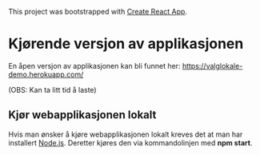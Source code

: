 This project was bootstrapped with [Create React App](https://github.com/facebook/create-react-app).

# Kjørende versjon av applikasjonen

En åpen versjon av applikasjonen kan bli funnet her: https://valglokale-demo.herokuapp.com/

(OBS: Kan ta litt tid å laste)

## Kjør webapplikasjonen lokalt

Hvis man ønsker å kjøre webapplikasjonen lokalt kreves det at man har installert [Node.js](https://nodejs.org/en/). Deretter kjøres den via kommandolinjen med **npm start**. 
